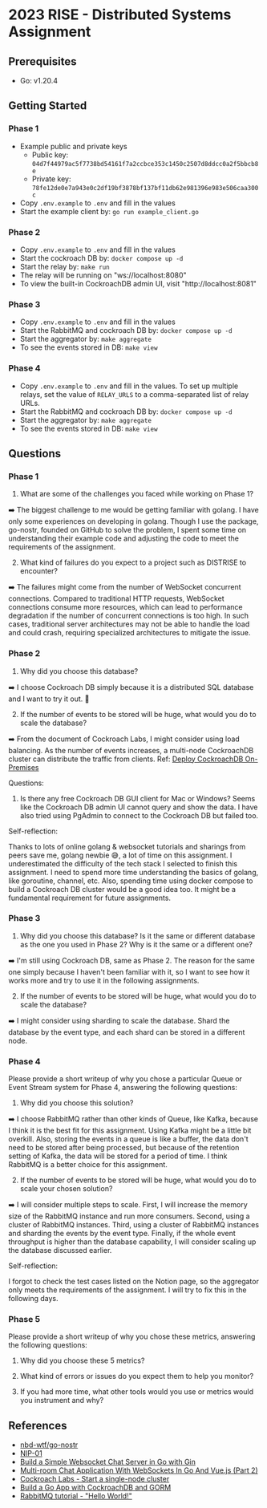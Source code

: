 # 2023 RISE - Distributed Systems Assignment

## Prerequisites

- Go: v1.20.4

## Getting Started

### Phase 1

- Example public and private keys
  - Public key: `04d7f44979ac5f7738bd54161f7a2ccbce353c1450c2507d8ddcc0a2f5bbcb8e`
  - Private key: `78fe12de0e7a943e0c2df19bf3878bf137bf11db62e981396e983e506caa300c`
- Copy `.env.example` to `.env` and fill in the values
- Start the example client by: `go run example_client.go`

### Phase 2

- Copy `.env.example` to `.env` and fill in the values
- Start the cockroach DB by: `docker compose up -d`
- Start the relay by: `make run`
- The relay will be running on "ws://localhost:8080"
- To view the built-in CockroachDB admin UI, visit "http://localhost:8081"

### Phase 3

- Copy `.env.example` to `.env` and fill in the values
- Start the RabbitMQ and cockroach DB by: `docker compose up -d`
- Start the aggregator by: `make aggregate`
- To see the events stored in DB: `make view`

### Phase 4

- Copy `.env.example` to `.env` and fill in the values. To set up multiple relays, set the value of `RELAY_URLS` to a comma-separated list of relay URLs.
- Start the RabbitMQ and cockroach DB by: `docker compose up -d`
- Start the aggregator by: `make aggregate`
- To see the events stored in DB: `make view`

## Questions

### Phase 1

1. What are some of the challenges you faced while working on Phase 1?

➡️ The biggest challenge to me would be getting familiar with golang. I have only some experiences on developing in golang. Though I use the package, go-nostr, founded on GitHub to solve the problem, I spent some time on understanding their example code and adjusting the code to meet the requirements of the assignment.

2. What kind of failures do you expect to a project such as DISTRISE to encounter?

➡️ The failures might come from the number of WebSocket concurrent connections. Compared to traditional HTTP requests, WebSocket connections consume more resources, which can lead to performance degradation if the number of concurrent connections is too high. In such cases, traditional server architectures may not be able to handle the load and could crash, requiring specialized architectures to mitigate the issue.

### Phase 2

1. Why did you choose this database?

➡️ I choose Cockroach DB simply because it is a distributed SQL database and I want to try it out. 🙂

2. If the number of events to be stored will be huge, what would you do to scale the database?

➡️ From the document of Cockroach Labs, I might consider using load balancing. As the number of events increases, a multi-node CockroachDB cluster can distribute the traffic from clients. Ref: [Deploy CockroachDB On-Premises](https://www.cockroachlabs.com/docs/stable/deploy-cockroachdb-on-premises.html#step-6-set-up-load-balancing)

Questions:

1. Is there any free Cockroach DB GUI client for Mac or Windows? Seems like the Cockroach DB admin UI cannot query and show the data. I have also tried using PgAdmin to connect to the Cockroach DB but failed too.

Self-reflection:

Thanks to lots of online golang & websocket tutorials and sharings from peers save me, golang newbie 😅, a lot of time on this assignment. I underestimated the difficulty of the tech stack I selected to finish this assignment. I need to spend more time understanding the basics of golang, like goroutine, channel, etc. Also, spending time using docker compose to build a Cockroach DB cluster would be a good idea too. It might be a fundamental requirement for future assignments.

### Phase 3

1. Why did you choose this database? Is it the same or different database as the one you used in Phase 2? Why is it the same or a different one?

➡️ I'm still using Cockroach DB, same as Phase 2. The reason for the same one simply because I haven't been familiar with it, so I want to see how it works more and try to use it in the following assignments.

2. If the number of events to be stored will be huge, what would you do to scale the database?

➡️ I might consider using sharding to scale the database. Shard the database by the event type, and each shard can be stored in a different node.

### Phase 4

Please provide a short writeup of why you chose a particular Queue or Event Stream system for Phase 4, answering the following questions:

1. Why did you choose this solution?

➡️ I choose RabbitMQ rather than other kinds of Queue, like Kafka, because I think it is the best fit for this assignment. Using Kafka might be a little bit overkill. Also, storing the events in a queue is like a buffer, the data don't need to be stored after being processed, but because of the retention setting of Kafka, the data will be stored for a period of time. I think RabbitMQ is a better choice for this assignment.

2. If the number of events to be stored will be huge, what would you do to scale your chosen solution?

➡️ I will consider multiple steps to scale. First, I will increase the memory size of the RabbitMQ instance and run more consumers. Second, using a cluster of RabbitMQ instances. Third, using a cluster of RabbitMQ instances and sharding the events by the event type. Finally, if the whole event throughput is higher than the database capability, I will consider scaling up the database discussed earlier.

Self-reflection:

I forgot to check the test cases listed on the Notion page, so the aggregator only meets the requirements of the assignment. I will try to fix this in the following days.

### Phase 5

Please provide a short writeup of why you chose these metrics, answering the following questions:

1. Why did you choose these 5 metrics?

2. What kind of errors or issues do you expect them to help you monitor?

3. If you had more time, what other tools would you use or metrics would you instrument and why?

## References

- [nbd-wtf/go-nostr](https://github.com/nbd-wtf/go-nostr)
- [NIP-01](https://github.com/nostr-protocol/nips/blob/master/01.md)
- [Build a Simple Websocket Chat Server in Go with Gin](https://lwebapp.com/en/post/go-websocket-chat-server)
- [Multi-room Chat Application With WebSockets In Go And Vue.js (Part 2)](https://dev.to/jeroendk/multi-room-chat-application-with-websockets-in-go-and-vue-js-part-2-3la8)
- [Cockroach Labs - Start a single-node cluster](https://www.cockroachlabs.com/docs/stable/start-a-local-cluster-in-docker-linux.html#start-a-single-node-cluster)
- [Build a Go App with CockroachDB and GORM](https://www.cockroachlabs.com/docs/v22.2/build-a-go-app-with-cockroachdb-gorm)
- [RabbitMQ tutorial - "Hello World!"](https://www.rabbitmq.com/tutorials/tutorial-one-go.html)
